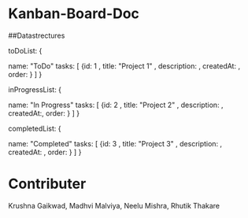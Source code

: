 # Kanban-Board-Doc

##Datastrectures

toDoList: {

name: "ToDo"
tasks: [
    {id: 1 , title: "Project 1" , description: , createdAt: , order: }
]
}

inProgressList: {

name: "In Progress"
tasks: [
    {id: 2 , title: "Project 2" , description: , createdAt:, order: }
]
}

completedList: {

name: "Completed"
tasks: [
    {id: 3 , title: "Project 3" , description: , createdAt: , order: }
]
}

# Contributer
Krushna Gaikwad,
Madhvi Malviya,
Neelu Mishra,
Rhutik Thakare